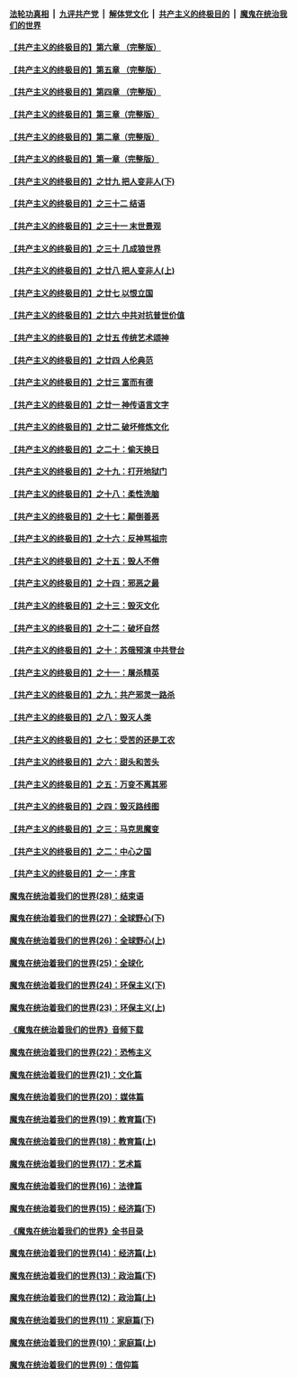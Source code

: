 

####  [法轮功真相](../../../../basic/blob/master/README.md?t=05290601) &nbsp;|&nbsp; [九评共产党](../../../../9ping.md/blob/master/README.md?t=05290601) &nbsp;|&nbsp; [解体党文化](../../../../jtdwh.md/blob/master/README.md?t=05290601)  &nbsp;|&nbsp; [共产主义的终极目的](../../../../gczydzjmd.md/blob/master/README.md?t=05290601) &nbsp;|&nbsp; [魔鬼在统治我们的世界](../../../../mgztzwmdsj.md/blob/master/README.md?t=05290601) 

#### [【共产主义的终极目的】第六章 （完整版）](../pages/nsc422/n11428913.md?t=05290601) 

#### [【共产主义的终极目的】第五章 （完整版）](../pages/nsc422/n11428912.md?t=05290601) 

#### [【共产主义的终极目的】第四章 （完整版）](../pages/nsc422/n11428907.md?t=05290601) 

#### [【共产主义的终极目的】第三章（完整版）](../pages/nsc422/n11428848.md?t=05290601) 

#### [【共产主义的终极目的】第二章（完整版）](../pages/nsc422/n11428831.md?t=05290601) 

#### [【共产主义的终极目的】第一章（完整版）](../pages/nsc422/n11417651.md?t=05290601) 

#### [【共产主义的终极目的】之廿九 把人变非人(下)](../pages/nsc422/n11344140.md?t=05290601) 

#### [【共产主义的终极目的】之三十二 结语](../pages/nsc422/n11360535.md?t=05290601) 

#### [【共产主义的终极目的】之三十一 末世景观](../pages/nsc422/n11351129.md?t=05290601) 

#### [【共产主义的终极目的】之三十 几成狼世界](../pages/nsc422/n11348280.md?t=05290601) 

#### [【共产主义的终极目的】之廿八 把人变非人(上)](../pages/nsc422/n11340492.md?t=05290601) 

#### [【共产主义的终极目的】之廿七 以恨立国](../pages/nsc422/n11336944.md?t=05290601) 

#### [【共产主义的终极目的】之廿六 中共对抗普世价值](../pages/nsc422/n11324785.md?t=05290601) 

#### [【共产主义的终极目的】之廿五 传统艺术颂神](../pages/nsc422/n11296396.md?t=05290601) 

#### [【共产主义的终极目的】之廿四 人伦典范](../pages/nsc422/n11296397.md?t=05290601) 

#### [【共产主义的终极目的】之廿三 富而有德](../pages/nsc422/n11283598.md?t=05290601) 

#### [【共产主义的终极目的】之廿一 神传语言文字](../pages/nsc422/n11263265.md?t=05290601) 

#### [【共产主义的终极目的】之廿二 破坏修炼文化](../pages/nsc422/n11245728.md?t=05290601) 

#### [【共产主义的终极目的】之二十：偷天换日](../pages/nsc422/n11238846.md?t=05290601) 

#### [【共产主义的终极目的】之十九：打开地狱门](../pages/nsc422/n11206376.md?t=05290601) 

#### [【共产主义的终极目的】之十八：柔性洗脑](../pages/nsc422/n11199994.md?t=05290601) 

#### [【共产主义的终极目的】之十七：颠倒善恶](../pages/nsc422/n11179782.md?t=05290601) 

#### [【共产主义的终极目的】之十六：反神骂祖宗](../pages/nsc422/n11166798.md?t=05290601) 

#### [【共产主义的终极目的】之十五：毁人不倦](../pages/nsc422/n11166792.md?t=05290601) 

#### [【共产主义的终极目的】之十四：邪恶之最](../pages/nsc422/n11150249.md?t=05290601) 

#### [【共产主义的终极目的】之十三：毁灭文化](../pages/nsc422/n11135227.md?t=05290601) 

#### [【共产主义的终极目的】之十二：破坏自然](../pages/nsc422/n11135214.md?t=05290601) 

#### [【共产主义的终极目的】之十：苏俄预演 中共登台](../pages/nsc422/n11118424.md?t=05290601) 

#### [【共产主义的终极目的】之十一：屠杀精英](../pages/nsc422/n11118442.md?t=05290601) 

#### [【共产主义的终极目的】之九：共产邪灵一路杀](../pages/nsc422/n11114139.md?t=05290601) 

#### [【共产主义的终极目的】之八：毁灭人类](../pages/nsc422/n11108503.md?t=05290601) 

#### [【共产主义的终极目的】之七：受苦的还是工农](../pages/nsc422/n11101809.md?t=05290601) 

#### [【共产主义的终极目的】之六：甜头和苦头](../pages/nsc422/n11096971.md?t=05290601) 

#### [【共产主义的终极目的】之五：万变不离其邪](../pages/nsc422/n11091285.md?t=05290601) 

#### [【共产主义的终极目的】之四：毁灭路线图](../pages/nsc422/n11086284.md?t=05290601) 

#### [【共产主义的终极目的】之三：马克思魔变](../pages/nsc422/n11061941.md?t=05290601) 

#### [【共产主义的终极目的】之二：中心之国](../pages/nsc422/n11047728.md?t=05290601) 

#### [【共产主义的终极目的】之一：序言](../pages/nsc422/n11086077.md?t=05290601) 

#### [魔鬼在统治着我们的世界(28)：结束语](../pages/nsc422/n10936246.md?t=05290601) 

#### [魔鬼在统治着我们的世界(27)：全球野心(下)](../pages/nsc422/n10928319.md?t=05290601) 

#### [魔鬼在统治着我们的世界(26)：全球野心(上)](../pages/nsc422/n10900318.md?t=05290601) 

#### [魔鬼在统治着我们的世界(25)：全球化](../pages/nsc422/n10788205.md?t=05290601) 

#### [魔鬼在统治着我们的世界(24)：环保主义(下)](../pages/nsc422/n10695307.md?t=05290601) 

#### [魔鬼在统治着我们的世界(23)：环保主义(上)](../pages/nsc422/n10688613.md?t=05290601) 

#### [《魔鬼在统治着我们的世界》音频下载](../pages/nsc422/n10635553.md?t=05290601) 

#### [魔鬼在统治着我们的世界(22)：恐怖主义](../pages/nsc422/n10614727.md?t=05290601) 

#### [魔鬼在统治着我们的世界(21)：文化篇](../pages/nsc422/n10597706.md?t=05290601) 

#### [魔鬼在统治着我们的世界(20)：媒体篇](../pages/nsc422/n10586579.md?t=05290601) 

#### [魔鬼在统治着我们的世界(19)：教育篇(下)](../pages/nsc422/n10564808.md?t=05290601) 

#### [魔鬼在统治着我们的世界(18)：教育篇(上)](../pages/nsc422/n10526970.md?t=05290601) 

#### [魔鬼在统治着我们的世界(17)：艺术篇](../pages/nsc422/n10499093.md?t=05290601) 

#### [魔鬼在统治着我们的世界(16)：法律篇](../pages/nsc422/n10485969.md?t=05290601) 

#### [魔鬼在统治着我们的世界(15)：经济篇(下)](../pages/nsc422/n10469975.md?t=05290601) 

#### [《魔鬼在统治着我们的世界》全书目录](../pages/nsc422/n10464261.md?t=05290601) 

#### [魔鬼在统治着我们的世界(14)：经济篇(上)](../pages/nsc422/n10457370.md?t=05290601) 

#### [魔鬼在统治着我们的世界(13)：政治篇(下)](../pages/nsc422/n10448270.md?t=05290601) 

#### [魔鬼在统治着我们的世界(12)：政治篇(上)](../pages/nsc422/n10444576.md?t=05290601) 

#### [魔鬼在统治着我们的世界(11)：家庭篇(下)](../pages/nsc422/n10440961.md?t=05290601) 

#### [魔鬼在统治着我们的世界(10)：家庭篇(上)](../pages/nsc422/n10435448.md?t=05290601) 

#### [魔鬼在统治着我们的世界(9)：信仰篇](../pages/nsc422/n10432159.md?t=05290601) 

